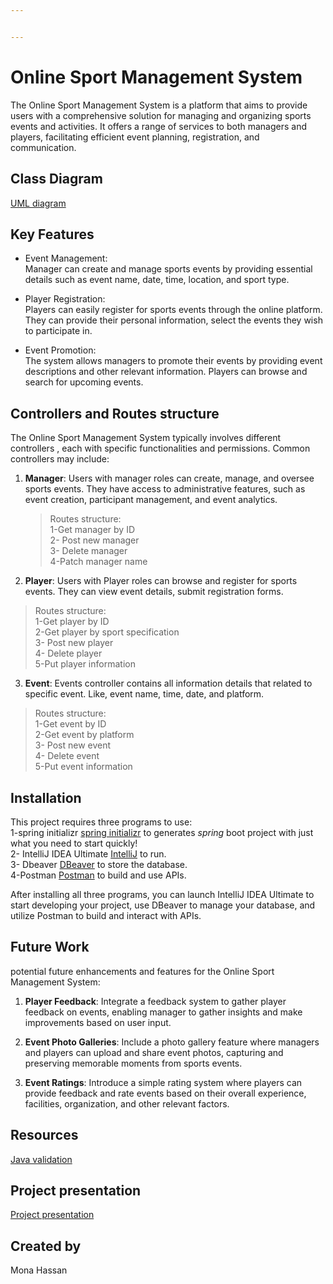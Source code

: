 ```yaml
---


---
```


<h1 id="online-sport-management-system">Online Sport Management System</h1>
<p>The Online Sport Management System is a platform that aims to provide users with a comprehensive solution for managing and organizing sports events and activities. It offers a range of services to both managers and players, facilitating  efficient event planning, registration, and communication.</p>
<h2 id="class-diagram">Class Diagram</h2>
<p><a href="https://drive.google.com/file/d/1IRQ3s7EYKfNWa0bha4ttz6eIW_Kc9hrb/view?usp=sharing">UML diagram</a></p>
<h2 id="key-features">Key Features</h2>
<ul>
<li>
<p>Event Management:<br>
Manager can create and manage sports events by providing essential details such as event name, date, time, location, and sport type.</p>
</li>
<li>
<p>Player Registration:<br>
Players can easily register for sports events through the online platform. They can provide their personal information, select the events they wish to participate in.</p>
</li>
<li>
<p>Event Promotion:<br>
The system allows managers to promote their events by providing event descriptions and other relevant information. Players can browse and search for upcoming events.</p>
</li>
</ul>
<h2 id="controllers-and-routes-structure">Controllers and Routes structure</h2>
<p>The Online Sport Management System typically involves different controllers , each with specific functionalities and permissions. Common controllers may include:</p>
<ol>
<li>
<p><strong>Manager</strong>: Users with manager roles can create, manage, and oversee sports events. They have access to administrative features, such as event creation, participant management, and event analytics.</p>
<blockquote>
<p>Routes structure:<br>
1-Get manager by ID<br>
2- Post new manager<br>
3- Delete manager<br>
4-Patch manager name</p>
</blockquote>
</li>
<li>
<p><strong>Player</strong>: Users with Player roles can browse and register for sports events. They can view event details, submit registration forms.</p>
</li>
</ol>
<blockquote>
<p>Routes structure:<br>
1-Get player by ID<br>
2-Get player by sport specification<br>
3- Post new player<br>
4- Delete player<br>
5-Put player information</p>
</blockquote>
<ol start="3">
<li><strong>Event</strong>: Events controller contains all information details that related to specific event. Like, event name, time, date, and platform.</li>
</ol>
<blockquote>
<p>Routes structure:<br>
1-Get event by ID<br>
2-Get event by platform<br>
3- Post new event<br>
4- Delete event<br>
5-Put event information</p>
</blockquote>
<h2 id="installation">Installation</h2>
<p>This project requires three programs to use:<br>
1-spring initializr <a href="https://start.spring.io/">spring initializr</a> to generates <em>spring</em> boot project with just what you need to start quickly!<br>
2- IntelliJ IDEA Ultimate <a href="https://www.jetbrains.com/idea/download/?section=windows">IntelliJ</a> to run.<br>
3- Dbeaver <a href="https://dbeaver.com/download/">DBeaver</a> to store the database.<br>
4-Postman <a href="https://www.postman.com/downloads/">Postman</a> to build and use APIs.</p>
<p>After installing all three programs, you can launch IntelliJ IDEA Ultimate to start developing your project, use DBeaver to manage your database, and utilize Postman to build and interact with APIs.</p>
<h2 id="future-work">Future Work</h2>
<p>potential future enhancements and features for the Online Sport Management System:</p>
<ol>
<li>
<p><strong>Player Feedback</strong>: Integrate a feedback system to gather player feedback on events, enabling manager to gather insights and make improvements based on user input.</p>
</li>
<li>
<p><strong>Event Photo Galleries</strong>: Include a photo gallery feature where managers and players can upload and share event photos, capturing and preserving memorable moments from sports events.</p>
</li>
<li>
<p><strong>Event Ratings</strong>: Introduce a simple rating system where players can provide feedback and rate events based on their overall experience, facilities, organization, and other relevant factors.</p>
</li>
</ol>
<h2 id="resources">Resources</h2>
<p><a href="https://www.tabnine.com/code/java/classes/javax.validation.constraints.Digits">Java validation</a></p>
<h2 id="project-presentation">Project presentation</h2>
<p><a href="https://www.canva.com/design/DAFyf1srgO8/vn_gAuX7iiygCJRc-NXiHw/view?utm_content=DAFyf1srgO8&amp;utm_campaign=designshare&amp;utm_medium=link&amp;utm_source=editor">Project presentation</a></p>
<h2 id="created-by">Created by</h2>
<p>Mona Hassan</p>

